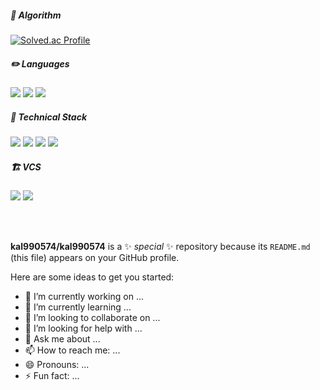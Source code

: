 

##### 🌱 Algorithm

[![Solved.ac Profile](http://mazassumnida.wtf/api/v2/generate_badge?boj=kal990574)](https://solved.ac/kal990574/)

##### ✏️  Languages
 <p>
 <img src="https://img.shields.io/badge/C++-00599C?style=for-the-badge&logo=cplusplus&logoColor=white">
 <img src="https://img.shields.io/badge/CSharp-512BD4?style=for-the-badge&logo=csharp&logoColor=white">
 <img src = https://img.shields.io/badge/Python-3776AB.svg?&style=for-the-badge&logo=Python&logoColor=white>
 </p>

##### 🔨 Technical Stack
<p>
 <img src="https://img.shields.io/badge/OpenGL-5586A4?style=for-the-badge&logo=opengl&logoColor=white">
 <img src="https://img.shields.io/badge/Unity engine-000000?style=for-the-badge&logo=unity&logoColor=white"> 
 <img src="https://img.shields.io/badge/opencv-5C3EE8?style=for-the-badge&logo=opencv&logoColor=black">
 <img src="https://img.shields.io/badge/Unreal engine-0E1128?style=for-the-badge&logo=unrealengine&logoColor=white"> 
</p>

##### 🏗️ VCS
<p>
<img src="https://img.shields.io/badge/github-181717?style=for-the-badge&logo=github&logoColor=white">
<img src="https://img.shields.io/badge/git-F05032?style=for-the-badge&logo=git&logoColor=white"> 
 </p>
</br></br>

**kal990574/kal990574** is a ✨ _special_ ✨ repository because its `README.md` (this file) appears on your GitHub profile.

Here are some ideas to get you started:

- 🔭 I’m currently working on ...
- 🌱 I’m currently learning ...
- 👯 I’m looking to collaborate on ...
- 🤔 I’m looking for help with ...
- 💬 Ask me about ...
- 📫 How to reach me: ...
- 😄 Pronouns: ...
- ⚡ Fun fact: ...
